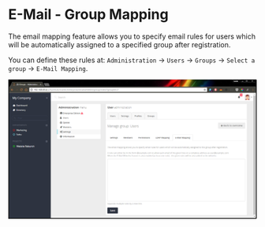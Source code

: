 E-Mail - Group Mapping
======================

The email mapping feature allows you to specify email rules for users which will be automatically assigned to a specified group after registration.

You can define these rules at: `Administration` -> `Users` -> `Groups` -> `Select a group` -> `E-Mail Mapping`.

![E-Mail Group Mapping](images/email-groupmapping.png)
